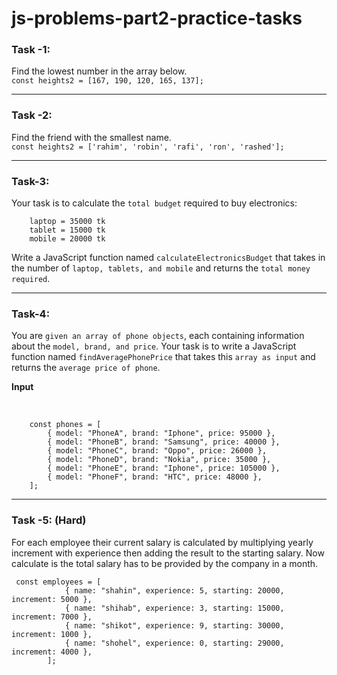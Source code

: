 # js-problems-part2-practice-tasks

### Task -1:

Find the lowest number in the array below.
<br>
`const heights2 = [167, 190, 120, 165, 137];`

---

### Task -2:

Find the friend with the smallest name.
<br>
`const heights2 = ['rahim', 'robin', 'rafi', 'ron', 'rashed'];`

---

### Task-3:

Your task is to calculate the `total budget` required to buy electronics:

        laptop = 35000 tk
        tablet = 15000 tk
        mobile = 20000 tk

Write a JavaScript function named `calculateElectronicsBudget` that takes in the number of `laptop, tablets, and mobile` and returns the `total money required`.

---

### Task-4:

You are `given an array of phone objects`, each containing information about the `model, brand, and price`. Your task is to write a JavaScript function named `findAveragePhonePrice` that takes this `array as input` and returns the `average price of phone`.

**Input**

<br>

        const phones = [
            { model: "PhoneA", brand: "Iphone", price: 95000 },
            { model: "PhoneB", brand: "Samsung", price: 40000 },
            { model: "PhoneC", brand: "Oppo", price: 26000 },
            { model: "PhoneD", brand: "Nokia", price: 35000 },
            { model: "PhoneE", brand: "Iphone", price: 105000 },
            { model: "PhoneF", brand: "HTC", price: 48000 },
        ];

---

### Task -5: (Hard)

For each employee their current salary is calculated by multiplying yearly increment with experience then adding the result to the starting salary. Now calculate is the total salary has to be provided by the company in a month.

```
 const employees = [
            { name: "shahin", experience: 5, starting: 20000, increment: 5000 },
            { name: "shihab", experience: 3, starting: 15000, increment: 7000 },
            { name: "shikot", experience: 9, starting: 30000, increment: 1000 },
            { name: "shohel", experience: 0, starting: 29000, increment: 4000 },
        ];
```
